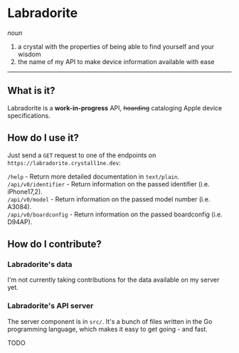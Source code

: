 # Labradorite
*noun*
1. a crystal with the properties of being able to find yourself and your wisdom
2. the name of my API to make device information available with ease
---
## What is it?
Labradorite is a **work-in-progress** API, ~~hoarding~~ cataloging Apple device specifications.

## How do I use it?
Just send a `GET` request to one of the endpoints on `https://labradorite.crystall1ne.dev`:

`/help` - Return more detailed documentation in `text/plain`.  
`/api/v0/identifier` - Return information on the passed identifier (i.e. iPhone17,2).  
`/api/v0/model` - Return information on the passed model number (i.e. A3084).  
`/api/v0/boardconfig` - Return information on the passed boardconfig (i.e. D94AP).  

## How do I contribute?
### Labradorite's data
I'm not currently taking contributions for the data available on my server yet.

### Labradorite's API server
The server component is in `src/`. It's a bunch of files written in the Go programming language, which makes it easy to get going - and fast.

TODO
